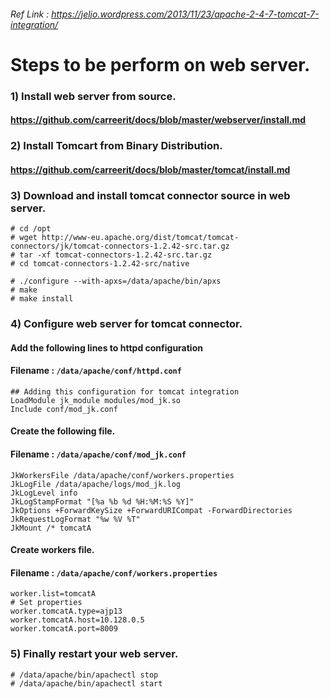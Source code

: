 ###### Ref Link : https://jeljo.wordpress.com/2013/11/23/apache-2-4-7-tomcat-7-integration/

# Steps to be perform on web server.

### 1) Install web server from source.
#### https://github.com/carreerit/docs/blob/master/webserver/install.md

### 2) Install Tomcart from Binary Distribution.
#### https://github.com/carreerit/docs/blob/master/tomcat/install.md

### 3) Download and install tomcat connector source in web server.
```
# cd /opt
# wget http://www-eu.apache.org/dist/tomcat/tomcat-connectors/jk/tomcat-connectors-1.2.42-src.tar.gz
# tar -xf tomcat-connectors-1.2.42-src.tar.gz
# cd tomcat-connectors-1.2.42-src/native

# ./configure --with-apxs=/data/apache/bin/apxs
# make
# make install
```
### 4) Configure web server for tomcat connector.
#### Add the following lines to httpd configuration
#### Filename : `/data/apache/conf/httpd.conf`
```
## Adding this configuration for tomcat integration
LoadModule jk_module modules/mod_jk.so
Include conf/mod_jk.conf
```
#### Create the following file.
#### Filename : `/data/apache/conf/mod_jk.conf`
```
JkWorkersFile /data/apache/conf/workers.properties
JkLogFile /data/apache/logs/mod_jk.log
JkLogLevel info
JkLogStampFormat "[%a %b %d %H:%M:%S %Y]"
JkOptions +ForwardKeySize +ForwardURICompat -ForwardDirectories
JkRequestLogFormat "%w %V %T"
JkMount /* tomcatA
```

#### Create workers file.
#### Filename : `/data/apache/conf/workers.properties`
```
worker.list=tomcatA
# Set properties
worker.tomcatA.type=ajp13
worker.tomcatA.host=10.128.0.5
worker.tomcatA.port=8009
```

### 5) Finally restart your web server.
```
# /data/apache/bin/apachectl stop
# /data/apache/bin/apachectl start
```
